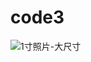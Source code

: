 # code3
![1寸照片-大尺寸](https://github.com/dongpanghu/code3/assets/117741583/711774a8-1d33-43ad-b18f-4b342cdaa3ed)
